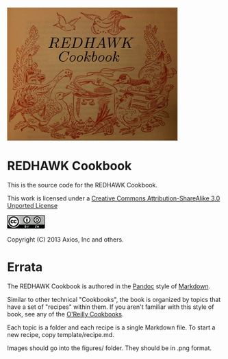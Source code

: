 ![The REDHAWK Cookbook](figures/title_logo.png)

REDHAWK Cookbook
================

This is the source code for the REDHAWK Cookbook.

This work is licensed under a [Creative Commons Attribution-ShareAlike
3.0 Unported
License](http://creativecommons.org/licenses/by-sa/3.0/deed.en_US)

![Creative Commons License Logo](figures/creative-commons-by-sa.png)

Copyright (C) 2013 Axios, Inc and others.

Errata
======

The REDHAWK Cookbook is authored in the
[Pandoc](http://johnmacfarlane.net/pandoc/demo/example9/pandocs-markdown.html)
style of [Markdown](http://daringfireball.net/projects/markdown).

Similar to other technical "Cookbooks", the book is organized by topics
that have a set of "recipes" within them. If you aren't familiar with
this style of book, see any of the [O'Reilly
Cookbooks](http://shop.oreilly.com/category/series/cookbooks.do).

Each topic is a folder and each recipe is a single Markdown file. To
start a new recipe, copy template/recipe.md.

Images should go into the figures/ folder. They should be in .png
format.
